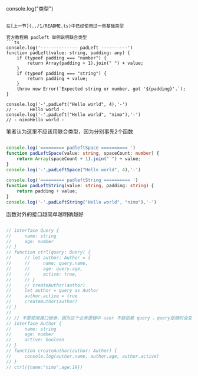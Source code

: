 <!-- !!!!!!!!!! 
This file is create by compile, do not edit this file 
!!! -->
console.log("类型")
```

在[上一节](../1/README.ts)中已经使用过一些基础类型

官方教程用 padleft 举例说明联合类型
```ts
console.log('-------------- padLeft ----------')
function padLeft(value: string, padding: any) {
    if (typeof padding === "number") {
        return Array(padding + 1).join(" ") + value;
    }
    if (typeof padding === "string") {
        return padding + value;
    }
    throw new Error(`Expected string or number, got '${padding}'.`);
}

console.log('-',padLeft("Hello world", 4),'-')
// -     Hello world -
console.log('-',padLeft("Hello world", "nimo"),'-')
// - nimoHello world -

```

笔者认为这里不应该用联合类型，因为分别事先2个函数
```ts

console.log('========= padleftSpace ========== ')
function padLeftSpace(value: string, spaceCount: number) {
    return Array(spaceCount + 1).join(" ") + value;
}
console.log('-',padLeftSpace("Hello world", 4),'-')

console.log('========= padleftString ========== ')
function padLeftString(value: string, padding: string) {
    return padding + value;
}
console.log('-',padLeftString("Hello world", "nimo"),'-')


```

函数对外的接口越简单越明确越好
```ts

// interface Query {
//     name: string
//     age: number
// }
// function ctrl(query: Query) {
//     // let author: Author = {
//     //     name: query.name,
//     //     age: query.age,
//     //     active: true,
//     // }
//     // createAuthor(author)
//     let author = query as Author
//     author.active = true
//     createAuthor(author)
// }
//
// // 不要使用接口继承，因为这个业务逻辑中 user 不能依赖 query ，query是随时会变化的
// interface Author {
//     name: string
//     age: number
//     active: boolean
// }
// function createAuthor(author: Author) {
//     console.log(author.name, author.age, author.active)
// }
// ctrl({name:"nimo",age:19})
```